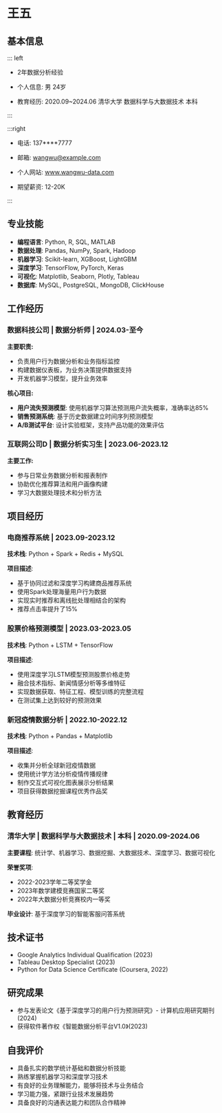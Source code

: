# 王五

## 基本信息

::: left

- 2年数据分析经验

- 个人信息: 男 24岁

- 教育经历: 2020.09~2024.06 清华大学 数据科学与大数据技术 本科

:::

:::right

- 电话: 137\*\*\*\*7777

- 邮箱: wangwu@example.com

- 个人网站: www.wangwu-data.com

- 期望薪资: 12-20K

:::

## 专业技能

- **编程语言**: Python, R, SQL, MATLAB
- **数据处理**: Pandas, NumPy, Spark, Hadoop
- **机器学习**: Scikit-learn, XGBoost, LightGBM
- **深度学习**: TensorFlow, PyTorch, Keras
- **可视化**: Matplotlib, Seaborn, Plotly, Tableau
- **数据库**: MySQL, PostgreSQL, MongoDB, ClickHouse

## 工作经历

### 数据科技公司 | 数据分析师 | 2024.03-至今

**主要职责:**

- 负责用户行为数据分析和业务指标监控
- 构建数据仪表板，为业务决策提供数据支持
- 开发机器学习模型，提升业务效率

**核心项目:**

- **用户流失预测模型**: 使用机器学习算法预测用户流失概率，准确率达85%
- **销售预测系统**: 基于历史数据建立时间序列预测模型
- **A/B测试平台**: 设计实验框架，支持产品功能的效果评估

### 互联网公司D | 数据分析实习生 | 2023.06-2023.12

**主要工作:**

- 参与日常业务数据分析和报表制作
- 协助优化推荐算法和用户画像构建
- 学习大数据处理技术和分析方法

## 项目经历

### 电商推荐系统 | 2023.09-2023.12

**技术栈**: Python + Spark + Redis + MySQL

**项目描述**:

- 基于协同过滤和深度学习构建商品推荐系统
- 使用Spark处理海量用户行为数据
- 实现实时推荐和离线批处理相结合的架构
- 推荐点击率提升了15%

### 股票价格预测模型 | 2023.03-2023.05

**技术栈**: Python + LSTM + TensorFlow

**项目描述**:

- 使用深度学习LSTM模型预测股票价格走势
- 融合技术指标、新闻情感分析等多维特征
- 实现数据获取、特征工程、模型训练的完整流程
- 在测试集上达到较好的预测效果

### 新冠疫情数据分析 | 2022.10-2022.12

**技术栈**: Python + Pandas + Matplotlib

**项目描述**:

- 收集并分析全球新冠疫情数据
- 使用统计学方法分析疫情传播规律
- 制作交互式可视化图表展示分析结果
- 项目获得数据挖掘课程优秀作品奖

## 教育经历

### 清华大学 | 数据科学与大数据技术 | 本科 | 2020.09-2024.06

**主要课程**: 统计学、机器学习、数据挖掘、大数据技术、深度学习、数据可视化

**荣誉奖项**:

- 2022-2023学年二等奖学金
- 2023年数学建模竞赛国家二等奖
- 2022年大数据分析竞赛校内一等奖

**毕业设计**: 基于深度学习的智能客服问答系统

## 技术证书

- Google Analytics Individual Qualification (2023)
- Tableau Desktop Specialist (2023)
- Python for Data Science Certificate (Coursera, 2022)

## 研究成果

- 参与发表论文《基于深度学习的用户行为预测研究》- 计算机应用研究期刊 (2024)
- 获得软件著作权《智能数据分析平台V1.0》(2023)

## 自我评价

- 具备扎实的数学统计基础和数据分析技能
- 熟练掌握机器学习和深度学习技术
- 有良好的业务理解能力，能够将技术与业务结合
- 学习能力强，紧跟行业技术发展趋势
- 具备良好的沟通表达能力和团队合作精神
